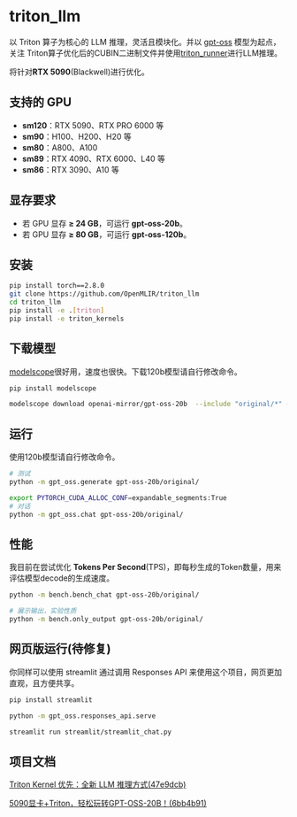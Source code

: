# triton_llm

以 Triton 算子为核心的 LLM 推理，灵活且模块化。并以 [gpt-oss](https://github.com/openai/gpt-oss) 模型为起点，关注 Triton算子优化后的CUBIN二进制文件并使用[triton_runner](https://github.com/OpenMLIR/triton_runner)进行LLM推理。

将针对**RTX 5090**(Blackwell)进行优化。

## 支持的 GPU

- **sm120**：RTX 5090、RTX PRO 6000 等  
- **sm90**：H100、H200、H20 等  
- **sm80**：A800、A100  
- **sm89**：RTX 4090、RTX 6000、L40 等  
- **sm86**：RTX 3090、A10 等  

## 显存要求

- 若 GPU 显存 **≥ 24 GB**，可运行 **gpt-oss-20b**。  
- 若 GPU 显存 **≥ 80 GB**，可运行 **gpt-oss-120b**。

## 安装

```bash
pip install torch==2.8.0
git clone https://github.com/OpenMLIR/triton_llm
cd triton_llm
pip install -e .[triton]
pip install -e triton_kernels
```

## 下载模型

[modelscope](https://www.modelscope.cn)很好用，速度也很快。下载120b模型请自行修改命令。

```bash
pip install modelscope

modelscope download openai-mirror/gpt-oss-20b  --include "original/*" --local_dir gpt-oss-20b/
```

## 运行

使用120b模型请自行修改命令。

```bash
# 测试
python -m gpt_oss.generate gpt-oss-20b/original/

export PYTORCH_CUDA_ALLOC_CONF=expandable_segments:True
# 对话
python -m gpt_oss.chat gpt-oss-20b/original/
```

## 性能

我目前在尝试优化 **Tokens Per Second**(TPS)，即每秒生成的Token数量，用来评估模型decode的生成速度。

```bash
python -m bench.bench_chat gpt-oss-20b/original/

# 展示输出，实验性质
python -m bench.only_output gpt-oss-20b/original/
```

## 网页版运行(待修复)

你同样可以使用 streamlit 通过调用 Responses API 来使用这个项目，网页更加直观，且方便共享。

```bash
pip install streamlit

python -m gpt_oss.responses_api.serve

streamlit run streamlit/streamlit_chat.py
```

## 项目文档

[Triton Kernel 优先：全新 LLM 推理方式(47e9dcb)](https://zhuanlan.zhihu.com/p/1939592984820691987)

[5090显卡+Triton，轻松玩转GPT-OSS-20B！(6bb4b91)](https://zhuanlan.zhihu.com/p/1936692690503865129)
